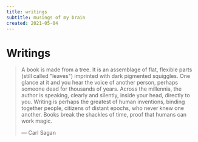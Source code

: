 ```yaml
---
title: writings
subtitle: musings of my brain
created: 2021-05-04
---
```

# Writings

> A book is made from a tree. It is an assemblage of flat, flexible parts
> (still called "leaves") imprinted with dark pigmented squiggles.
> One glance at it and you hear the voice of another person, perhaps
> someone dead for thousands of years. Across the millennia, the author is
> speaking, clearly and silently, inside your head, directly to you.
> Writing is perhaps the greatest of human inventions, binding together
> people, citizens of distant epochs, who never knew one another. Books
> break the shackles of time, proof that humans can work magic.
>
> ― Carl Sagan
